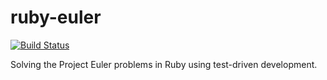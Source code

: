 # ruby-euler
[![Build Status](https://travis-ci.org/elifoster/ruby-euler.svg?branch=master)](https://travis-ci.org/elifoster/ruby-euler)

Solving the Project Euler problems in Ruby using test-driven development.